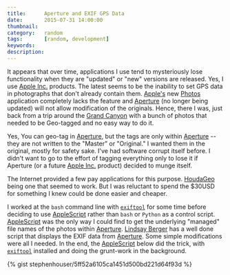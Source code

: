 ```yaml
---
title: 		Aperture and EXIF GPS Data
date: 		2015-07-31 14:00:00
thumbnail:
category:	random
tags: 		[random, development]
keywords:
description:
---
```

It appears that over time, applications I use tend to mysteriously lose functionality when they are "updated" or "new" versions are released. Yes, I use [Apple Inc.][Apple] products. The latest seems to be the inability to set GPS data in photographs that don't already contain them. [Apple's][Apple] new [Photos][Photos] application completely lacks the feature and [Aperture][Aperture] (no longer being updated) will not allow modification of the originals. Hence, there I was, just back from a trip around the [Grand Canyon][GrandCanyon] with a bunch of photos that needed to be Geo-tagged and no easy way to do it.

Yes, You can geo-tag in [Aperture][Aperture], but the tags are only within [Aperture][Aperture] -- they are not written to the "Master" or "Original." I wanted them in the original, mostly for safety sake. I've had software corrupt itself before. I didn't want to go to the effort of tagging everything only to lose it if Aperture (or a future [Apple Inc.][Apple] product) decided to munge itself.

The Internet provided a few pay applications for this purpose. [HoudaGeo][HoudaGeo] being one that seemed to work. But I was reluctant to spend the $30USD for something I knew could be done easier and cheaper.

I worked at the `bash` command line with [`exiftool`][EXIFTool] for some time before deciding to use [AppleScript][AppleScript] rather than `bash` or `Python` as a control script. [AppleScript][AppleScript] was the only way I could find to get the underlying "managed" file names of the photos within [Aperture][Aperture]. [Lindsay Berger](http://bergersoft.com/personal/AppleScript/) has a well done script that displays the EXIF data from [Aperture][Aperture]. Some simple modifications
were all I needed. In the end, the [AppleScript][AppleScript] below did the trick, with [`exiftool`][EXIFTool] installed and doing the grunt-work in the background.

{% gist stephenhouser/5ff52a6105ca1451d500bd221d64f93d %}

<!--
````AppleScript
-- Script Name: Aperture Update EXIF GPS Data
-- Description: This AppleScript will use EXIFtool to set EXIF GPS data for the photos 
-- selected in Aperture. The GPS data is taken from Aperture's data for the photo
--
-- Author: Stepehen Houser (http://stephenhouser.com)
-- Adapted from: Lindsay Berger (http://bergersoft.com/personal/AppleScript/)
-- Date: July 2015

on run
    set EXIFoutput to return
    -- leave this blank to get all EXIF data, otherwise specify which fields you want
    set DesiredEXIFData to ""
    -- set DesiredEXIFData to "-PictureControlName -LensId, -Flash"
    
    tell application "Aperture"
        set imageSel to (get selection)
    end tell
    if imageSel is {} then
        display dialog "Please select an image in Aperture" with title "EXIF Data" buttons {"Okay"}
        return
    else
        repeat with cur_pic in imageSel
            tell application "Aperture"
                tell library 1
                    tell cur_pic
                        set lat to get latitude
                        set lon to get longitude
                    end tell
                end tell
            end tell
            
            set myPath to getPath(cur_pic)
            
            log "/usr/local/bin/exiftool -overwrite_original_in_place -P -exif:GPSLatitude=" & lat & " -exif:GPSLatitudeRef=North -exif:GPSLongitude=" & lon & " -exif:GPSLongitudeRef=West " & myPath
            do shell script "/usr/local/bin/exiftool -overwrite_original_in_place -P -exif:GPSLatitude=" & lat & " -exif:GPSLatitudeRef=North -exif:GPSLongitude=" & lon & " -exif:GPSLongitudeRef=West " & myPath
            
            #set EXIFoutput to EXIFoutput & myPath & return
            #set EXIFoutput to do shell script "/usr/local/bin/exiftool -t " & DesiredEXIFData & " " & myPath
            #set the clipboard to EXIFoutput
            #set EXIFoutput to formatText(EXIFoutput, return)
            #choose from list EXIFoutput with title "List Exif Metadata" with prompt "Picture:" & return & myPath OK button name "OK" cancel button name "Cancel" with empty selection allowed          
        end repeat
    end if
end run

on getPath(aItem)
    tell application "Aperture"
        tell library 1
            tell aItem
                set MasterFile to (get value of other tag "FileName")
                set isReferenced to get referenced
                if isReferenced then
                    set FinderPath to choose file MasterFile with prompt "Please locate referenced file"
                    set thePath to POSIX path of FinderPath
                else
                    set ImpGroup to (get value of other tag "ImportGroup")
                    set MasterPath to my GetMasterPath(ImpGroup)
                    set MasterPath to my getLibPath() & MasterPath
                    set thePath to quoted form of (MasterPath & MasterFile)
                end if
            end tell
        end tell
    end tell
    return thePath
end getPath

on GetMasterPath(aStr)
    set tid to AppleScript's text item delimiters
    set AppleScript's text item delimiters to "-"
    set aYear to text item 1 of aStr
    set aMonth to text item 2 of aStr
    set aRest to text item 3 of aStr
    set AppleScript's text item delimiters to " @ "
    set aDay to text item 1 of aRest
    set aRest to text item 2 of aRest
    set AppleScript's text item delimiters to ":"
    set anHour to text item 1 of aRest
    set aMinute to text item 2 of aRest
    set aRest to text item 3 of aRest
    set AppleScript's text item delimiters to " "
    set aSecond to text item 1 of aRest
    set AmPm to text item 2 of aRest
    if AmPm is equal to "PM" then
        set anHour to anHour + 12
    end if
    set AppleScript's text item delimiters to "/"
    set aRest to {"", "Masters", aYear, aMonth, aDay, aYear & aMonth & aDay & "-" & anHour & aMinute & aSecond, ""} as text
    set AppleScript's text item delimiters to tid
    return aRest
end GetMasterPath

on getLibPath()
    tell application "System Events" to set p_libPath to value of property list item "LibraryPath" of property list file ((path to preferences as Unicode text) & "com.apple.aperture.plist")
    
    if ((offset of "~" in p_libPath) is not 0) then
        set p_script to "/bin/echo $HOME"
        set p_homePath to (do shell script p_script)
        
        set p_offset to offset of "~" in p_libPath
        set p_path to text (p_offset + 1) thru -1 of p_libPath
        
        set g_libPath to p_homePath & p_path
        return g_libPath
    else
        return p_libPath
    end if
    
end getLibPath

on formatText(aStr, aDelimiter)
    set oldDelimiters to AppleScript's text item delimiters
    set AppleScript's text item delimiters to aDelimiter
    set theArray to every text item of aStr
    set AppleScript's text item delimiters to oldDelimiters
    
    return theArray
end formatText
````
-->

  [Apple]: http://apple.com
  [Photos]: https://www.apple.com/osx/photos/
  [Aperture]: https://en.wikipedia.org/wiki/Aperture_(software)
  [GrandCanyon]: http://www.nps.gov/grca/index.htm
  [HoudaGeo]: http://www.houdah.com
  [EXIFtool]: http://www.sno.phy.queensu.ca/~phil/exiftool/
  [AppleScript]: https://en.wikipedia.org/wiki/AppleScript